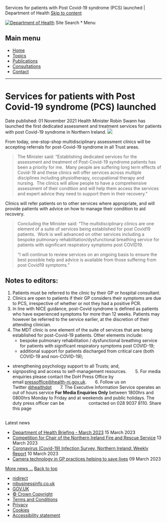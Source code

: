
Services for patients with Post Covid-19 syndrome (PCS) launched | Department of Health
[Skip to content](#main-content)
 
[![Department of Health](https://www.health-ni.gov.uk/profiles/nicsprofile/themes/nigovcorporate/images/logos/health/doh-bilogo-x1.png)](/ "Home")
Site Search \*
Menu
## Main menu
* [Home](/)
* [Topics](/topics)
* [Publications](/publications)
* [Consultations](/consultations)
* [Contact](/contact)
  
 
---
 
# Services for patients with Post Covid-19 syndrome (PCS) launched
Date published: 
01 November 2021
Health Minister Robin Swann has launched the first dedicated assessment and treatment services for patients with post Covid-19 syndrome in Northern Ireland.
![](https://www.health-ni.gov.uk/sites/default/files/styles/inline-expandable/public/images/health/news/doh_covid_update_0.png?itok=y-1r3ph-&timestamp=1605609068)
 
From today, one-stop-shop multidisciplinary assessment clinics will be accepting referrals for post-Covid-19 syndrome in all Trust areas.
> The Minister said: “Establishing dedicated services for the assessment and treatment of Post-Covid-19 syndrome patients has been a priority for me.  Many people are suffering long term effects of Covid-19 and these clinics will offer services across multiple disciplines including physiotherapy, occupational therapy and nursing.  The clinics will allow people to have a comprehensive assessment of their condition and will help them access the services and expert advice they need to support them in their recovery.”
> 
> 
> 
Clinics will refer patients on to other services where appropriate, and will provide patients with advice on how to manage their condition to aid recovery.
> Concluding the Minister said: “The multidisciplinary clinics are one element of a suite of services being established for post Covid19 patients.  Work is well advanced on other services including a bespoke pulmonary rehabilitation/dysfunctional breathing service for patients with significant respiratory symptoms post COVID19. 
> 
> 
> “I will continue to review services on an ongoing basis to ensure the best possible help and advice is available from those suffering from post Covid19 symptoms.”
> 
> 
> 
## Notes to editors:
1. Patients must be referred to the clinic by their GP or hospital consultant.
2. Clinics are open to patients if their GP considers their symptoms are due to PCS, irrespective of whether or not they had a positive PCR.
3. In line with NICE guidance, post-Covid syndrome is defined as patients who have experienced symptoms for more than 12 weeks. Patients may however be referred to the service earlier, at the discretion of their attending clinician.
4. The MDT clinic is one element of the suite of services that are being established for post-Covid-19 patients. Other elements include:
	* bespoke pulmonary rehabilitation / dysfunctional breathing service for patients with significant respiratory symptoms post COVID-19;
	* additional support for patients discharged from critical care (both COVID-19 and non-COVID-19);
* strengthening psychology support to all Trusts; and,
* signposting and access to self-management resources.
      5. For media enquiries please contact the DoH Press Office by email [pressoffice@health-ni.gov.uk](mailto:pressoffice@health-ni.gov.uk).
      6. Follow us on Twitter [@healthdpt](https://twitter.com/healthdpt)
      7. The Executive Information Service operates an out of hours service **For Media Enquiries Only** between 1800hrs and 0800hrs Monday to Friday and at weekends and public holidays. The duty press officer can be                    contacted on 028 9037 8110.
Share this page
## 
 Latest news
 * [Department of Health Briefing - March 2023](/news/department-health-briefing-march-2023)
15 March 2023
* [Competition for Chair of the Northern Ireland Fire and Rescue Service](/news/competition-chair-northern-ireland-fire-and-rescue-service) 
13 March 2023
* [Coronavirus (Covid-19) Infection Survey, Northern Ireland: Weekly Report](/news/coronavirus-covid-19-infection-survey-northern-ireland-weekly-report-59)
10 March 2023
* [Camera technology in GP practices helping to save lives](/news/camera-technology-gp-practices-helping-save-lives) 
09 March 2023
 
[More news …](/news)
[Back to top](#skip-link)
* [nidirect](https://www.nidirect.gov.uk)
* [nibusinessinfo.co.uk](https://www.nibusinessinfo.co.uk)
* [GOV.UK](https://www.gov.uk/)
* [© Crown Copyright](/crown-copyright)
* [Terms and Conditions](/terms-and-conditions)
* [Privacy](/your-privacy)
* [Cookies](/cookies)
* [Accessibility statement](/accessibility-statement-health-nigovuk)
